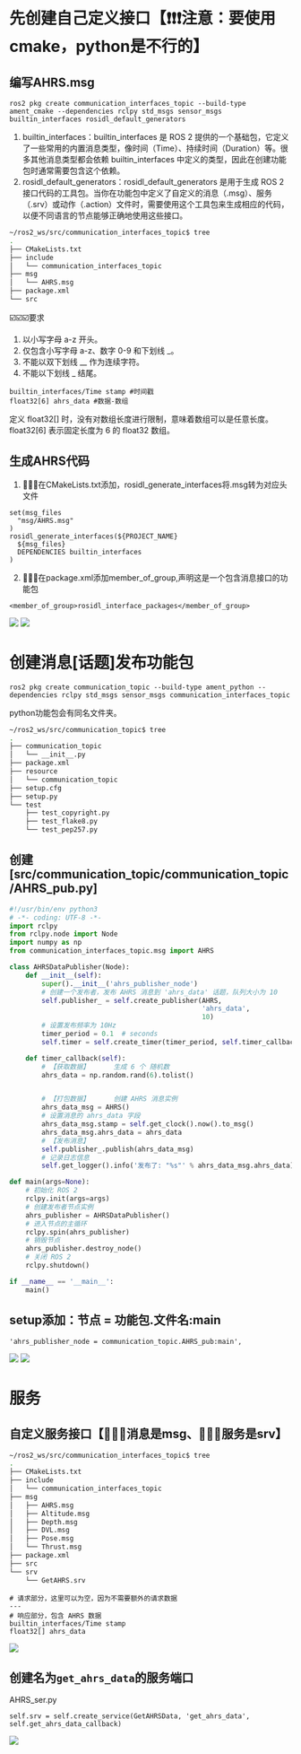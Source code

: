 # 先创建自己定义接口【❗❗❗注意：要使用cmake，python是不行的】
## 编写AHRS.msg
```
ros2 pkg create communication_interfaces_topic --build-type ament_cmake --dependencies rclpy std_msgs sensor_msgs builtin_interfaces rosidl_default_generators
```
1. builtin_interfaces：builtin_interfaces 是 ROS 2 提供的一个基础包，它定义了一些常用的内置消息类型，像时间（Time）、持续时间（Duration）等。很多其他消息类型都会依赖 builtin_interfaces 中定义的类型，因此在创建功能包时通常需要包含这个依赖。
2. rosidl_default_generators：rosidl_default_generators 是用于生成 ROS 2 接口代码的工具包。当你在功能包中定义了自定义的消息（.msg）、服务（.srv）或动作（.action）文件时，需要使用这个工具包来生成相应的代码，以便不同语言的节点能够正确地使用这些接口。
```bash
~/ros2_ws/src/communication_interfaces_topic$ tree
.
├── CMakeLists.txt
├── include
│   └── communication_interfaces_topic
├── msg
│   └── AHRS.msg
├── package.xml
└── src
```
☑️☑️☑️要求
1. 以小写字母 a-z 开头。
2. 仅包含小写字母 a-z、数字 0-9 和下划线 _。
3. 不能以双下划线 __ 作为连续字符。
4. 不能以下划线 _ 结尾。

```
builtin_interfaces/Time stamp #时间戳
float32[6] ahrs_data #数据-数组

```
定义 float32[] 时，没有对数组长度进行限制，意味着数组可以是任意长度。 float32[6] 表示固定长度为 6 的 float32 数组。
## 生成AHRS代码
1. 🔔🔔🔔在CMakeLists.txt添加，rosidl_generate_interfaces将.msg转为对应头文件
```
set(msg_files
  "msg/AHRS.msg"
)
rosidl_generate_interfaces(${PROJECT_NAME}
  ${msg_files}
  DEPENDENCIES builtin_interfaces
)
```
2. 🔔🔔🔔在package.xml添加member_of_group,声明这是一个包含消息接口的功能包
```
<member_of_group>rosidl_interface_packages</member_of_group>
```
![](./生成python和c++库.png)
![](./查看AHRS消息类型.png)

# 创建消息[话题]发布功能包
```
ros2 pkg create communication_topic --build-type ament_python --dependencies rclpy std_msgs sensor_msgs communication_interfaces_topic
```
python功能包会有同名文件夹。
```bash
~/ros2_ws/src/communication_topic$ tree
.
├── communication_topic
│   └── __init__.py
├── package.xml
├── resource
│   └── communication_topic
├── setup.cfg
├── setup.py
└── test
    ├── test_copyright.py
    ├── test_flake8.py
    └── test_pep257.py
```
## 创建[src/communication_topic/communication_topic/AHRS_pub.py]

```python
#!/usr/bin/env python3
# -*- coding: UTF-8 -*-
import rclpy
from rclpy.node import Node
import numpy as np
from communication_interfaces_topic.msg import AHRS

class AHRSDataPublisher(Node):
    def __init__(self):
        super().__init__('ahrs_publisher_node')
        # 创建一个发布者，发布 AHRS 消息到 'ahrs_data' 话题，队列大小为 10
        self.publisher_ = self.create_publisher(AHRS, 
                                                'ahrs_data', 
                                                10)
        # 设置发布频率为 10Hz
        timer_period = 0.1  # seconds
        self.timer = self.create_timer(timer_period, self.timer_callback)

    def timer_callback(self):
        # 【获取数据】      生成 6 个 随机数
        ahrs_data = np.random.rand(6).tolist()


        # 【打包数据】      创建 AHRS 消息实例
        ahrs_data_msg = AHRS()
        # 设置消息的 ahrs_data 字段
        ahrs_data_msg.stamp = self.get_clock().now().to_msg()
        ahrs_data_msg.ahrs_data = ahrs_data
        # 【发布消息】
        self.publisher_.publish(ahrs_data_msg)
        # 记录日志信息
        self.get_logger().info('发布了: "%s"' % ahrs_data_msg.ahrs_data)

def main(args=None):
    # 初始化 ROS 2
    rclpy.init(args=args)
    # 创建发布者节点实例
    ahrs_publisher = AHRSDataPublisher()
    # 进入节点的主循环
    rclpy.spin(ahrs_publisher)
    # 销毁节点
    ahrs_publisher.destroy_node()
    # 关闭 ROS 2
    rclpy.shutdown()

if __name__ == '__main__':
    main()
```

## setup添加：节点 = 功能包.文件名:main
```
'ahrs_publisher_node = communication_topic.AHRS_pub:main',
```
![](./运行话题消息发布.png)
![](./发布和接收AHRS（话题）.png)

# 服务
## 自定义服务接口【📐📐📐消息是msg、📌📌📌服务是srv】
```bash
~/ros2_ws/src/communication_interfaces_topic$ tree
.
├── CMakeLists.txt
├── include
│   └── communication_interfaces_topic
├── msg
│   ├── AHRS.msg
│   ├── Altitude.msg
│   ├── Depth.msg
│   ├── DVL.msg
│   ├── Pose.msg
│   └── Thrust.msg
├── package.xml
├── src
└── srv
    └── GetAHRS.srv
```
```
# 请求部分，这里可以为空，因为不需要额外的请求数据
---
# 响应部分，包含 AHRS 数据
builtin_interfaces/Time stamp
float32[] ahrs_data

```
![](./服务接口.png)
## 创建名为`get_ahrs_data`的服务端口
AHRS_ser.py
```
self.srv = self.create_service(GetAHRSData, 'get_ahrs_data', self.get_ahrs_data_callback)
```
![](./请求一次发一次.png)